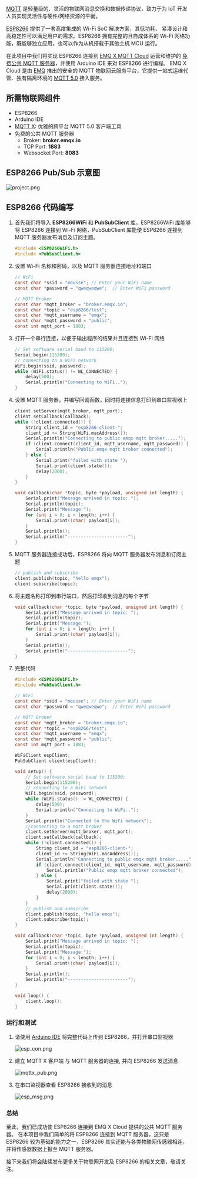 [MQTT](https://www.emqx.io/cn/mqtt) 是轻量级的、灵活的物联网消息交换和数据传递协议，致力于为 IoT 开发人员实现灵活性与硬件/网络资源的平衡。

[ESP8266](https://www.espressif.com/zh-hans) 提供了⼀套⾼度集成的 Wi-Fi SoC 解决⽅案，其低功耗、 紧凑设计和⾼稳定性可以满⾜⽤户的需求。ESP8266 拥有完整的且⾃成体系的 Wi-Fi ⽹络功能，既能够独⽴应⽤，也可以作为从机搭载于其他主机 MCU 运⾏。

在此项目中我们将实现 ESP8266 连接到 [EMQ X MQTT Cloud](https://cloud.emqx.io/cn/) 运营和维护的 [免费公共 MQTT 服务器](https://www.emqx.io/cn/mqtt/public-mqtt5-broker)，并使用 Arduino IDE 来对 ESP8266 进行编程。 EMQ X Cloud 是由 [EMQ](https://www.emqx.io/cn/) 推出的安全的 MQTT 物联网云服务平台，它提供一站式运维代管、独有隔离环境的 [MQTT 5.0](https://www.emqx.io/cn/mqtt/mqtt5) 接入服务。



## 所需物联网组件

* ESP8266
* Arduino IDE
* [MQTT X](https://mqttx.app/cn/):  优雅的跨平台 MQTT 5.0 客户端工具
* 免费的公共 MQTT 服务器
  - Broker: **broker.emqx.io**
  - TCP Port: **1883**
  - Websocket Port: **8083**



## ESP8266 Pub/Sub 示意图

![project.png](https://static.emqx.net/images/8c533fd396ed33ac5a6daa872eced9ba.png)



## ESP8266 代码编写

1. 首先我们将导入 **ESP8266WiFi** 和 **PubSubClient** 库，ESP8266WiFi  库能够将 ESP8266 连接到 Wi-Fi 网络，PubSubClient  库能使 ESP8266  连接到 MQTT 服务器发布消息及订阅主题。

   ```c
   #include <ESP8266WiFi.h>
   #include <PubSubClient.h>
   ```

2. 设置 Wi-Fi 名称和密码，以及 MQTT 服务器连接地址和端口

   ```c
   // WiFi
   const char *ssid = "mousse"; // Enter your WiFi name
   const char *password = "qweqweqwe";  // Enter WiFi password
   
   // MQTT Broker
   const char *mqtt_broker = "broker.emqx.io";
   const char *topic = "esp8266/test";
   const char *mqtt_username = "emqx";
   const char *mqtt_password = "public";
   const int mqtt_port = 1883;
   ```

3. 打开一个串行连接，以便于输出程序的结果并且连接到 Wi-Fi 网络

   ```c
   // Set software serial baud to 115200;
   Serial.begin(115200);
   // connecting to a WiFi network
   WiFi.begin(ssid, password);
   while (WiFi.status() != WL_CONNECTED) {
       delay(500);
       Serial.println("Connecting to WiFi..");
   }
   ```

4. 设置 MQTT 服务器，并编写回调函数，同时将连接信息打印到串口监视器上

   ```c
   client.setServer(mqtt_broker, mqtt_port);
   client.setCallback(callback);
   while (!client.connected()) {
       String client_id = "esp8266-client-";
       client_id += String(WiFi.macAddress());
       Serial.println("Connecting to public emqx mqtt broker.....");
       if (client.connect(client_id, mqtt_username, mqtt_password)) {
           Serial.println("Public emqx mqtt broker connected");
       } else {
           Serial.print("failed with state ");
           Serial.print(client.state());
           delay(2000);
       }
   }
   
   void callback(char *topic, byte *payload, unsigned int length) {
       Serial.print("Message arrived in topic: ");
       Serial.println(topic);
       Serial.print("Message:");
       for (int i = 0; i < length; i++) {
           Serial.print((char) payload[i]);
       }
       Serial.println();
       Serial.println("-----------------------");
   }
   ```

5. MQTT 服务器连接成功后，ESP8266 将向 MQTT 服务器发布消息和订阅主题

   ```c
   // publish and subscribe
   client.publish(topic, "hello emqx");
   client.subscribe(topic);
   ```

6. 将主题名称打印到串行端口，然后打印收到消息的每个字节

   ```c
   void callback(char *topic, byte *payload, unsigned int length) {
       Serial.print("Message arrived in topic: ");
       Serial.println(topic);
       Serial.print("Message:");
       for (int i = 0; i < length; i++) {
           Serial.print((char) payload[i]);
       }
       Serial.println();
       Serial.println("-----------------------");
   }
   ```

7. 完整代码

   ```c
   #include <ESP8266WiFi.h>
   #include <PubSubClient.h>
   
   // WiFi
   const char *ssid = "mousse"; // Enter your WiFi name
   const char *password = "qweqweqwe";  // Enter WiFi password
   
   // MQTT Broker
   const char *mqtt_broker = "broker.emqx.io";
   const char *topic = "esp8266/test";
   const char *mqtt_username = "emqx";
   const char *mqtt_password = "public";
   const int mqtt_port = 1883;
   
   WiFiClient espClient;
   PubSubClient client(espClient);
   
   void setup() {
       // Set software serial baud to 115200;
       Serial.begin(115200);
       // connecting to a WiFi network
       WiFi.begin(ssid, password);
       while (WiFi.status() != WL_CONNECTED) {
           delay(500);
           Serial.println("Connecting to WiFi..");
       }
       Serial.println("Connected to the WiFi network");
       //connecting to a mqtt broker
       client.setServer(mqtt_broker, mqtt_port);
       client.setCallback(callback);
       while (!client.connected()) {
           String client_id = "esp8266-client-";
           client_id += String(WiFi.macAddress());
           Serial.println("Connecting to public emqx mqtt broker.....");
           if (client.connect(client_id, mqtt_username, mqtt_password)) {
               Serial.println("Public emqx mqtt broker connected");
           } else {
               Serial.print("failed with state ");
               Serial.print(client.state());
               delay(2000);
           }
       }
       // publish and subscribe
       client.publish(topic, "hello emqx");
       client.subscribe(topic);
   }
   
   void callback(char *topic, byte *payload, unsigned int length) {
       Serial.print("Message arrived in topic: ");
       Serial.println(topic);
       Serial.print("Message:");
       for (int i = 0; i < length; i++) {
           Serial.print((char) payload[i]);
       }
       Serial.println();
       Serial.println("-----------------------");
   }
   
   void loop() {
       client.loop();
   }
   ```



### 运行和测试

1. 请使用 [Arduino IDE](https://www.arduino.cc/en/Main/Software) 将完整代码上传到 ESP8266，并打开串口监视器

   ![esp_con.png](https://static.emqx.net/images/d5632144ec7cf22977b53519f4411227.png)

2. 建立 MQTT X 客户端 与 MQTT 服务器的连接, 并向 ESP8266 发送消息

   ![mqttx_pub.png](https://static.emqx.net/images/b8df461f137bc73aeb3aff1ae1126549.png)

3. 在串口监视器查看 ESP8266 接收到的消息

   ![esp_msg.png](https://static.emqx.net/images/24132d64c2c19738f1a12b0acb3b217e.png)



### 总结

至此，我们已成功使 ESP8266 连接到 EMQ X Cloud 提供的公共 MQTT 服务器。 在本项目中我们简单的将 ESP8266 连接到 MQTT 服务器，这只是 ESP8266 较为基础的能力之一，ESP8266 其实还能与各类物联网传感器相连，并将传感器数据上报至 MQTT 服务器。

接下来我们将会陆续发布更多关于物联网开发及 ESP8266 的相关文章，敬请关注。